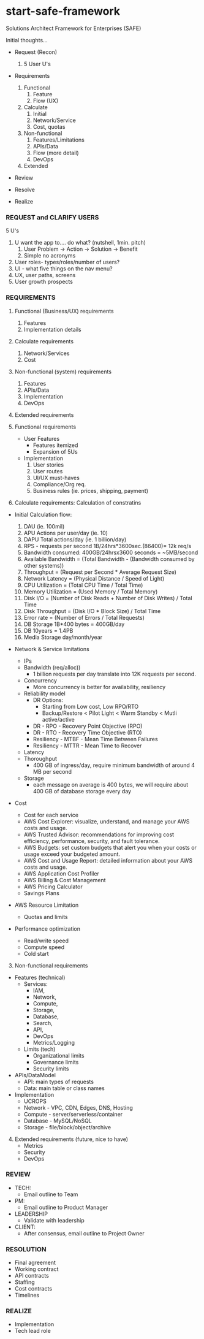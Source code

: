 # start-safe-framework
Solutions Architect Framework for Enterprises (SAFE)

Initial thoughts...



* Request (Recon)
    1. 5 User U's 

* Requirements
    1. Functional
        1. Feature
        2. Flow (UX)
    2. Calculate
        1. Initial
        2. Network/Service
        3. Cost, quotas
    3. Non-functional
        1. Features/Limitations
        2. APIs/Data
        3. Flow (more detail)
        4. DevOps
    4. Extended
* Review
* Resolve
* Realize

### REQUEST and CLARIFY USERS

5 U's
1. U want the app to.... do what? (nutshell, 1min. pitch)
    1. User Problem -> Action -> Solution -> Benefit
    2. Simple no acronyms
2. User roles- types/roles/number of users?
3. UI - what five things on the nav menu?
4. UX, user paths, screens
5. User growth prospects

### REQUIREMENTS

1. Functional (Business/UX) requirements
    1. Features
    2. Implementation details
2. Calculate requirements
    1. Network/Services
    2. Cost
3. Non-functional (system) requirements
    1. Features
    2. APIs/Data
    3. Implementation
    4. DevOps
4. Extended requirements

1. Functional requirements
    * User Features
        * Features itemized
        * Expansion of 5Us
    * Implementation
        1. User stories
        2. User routes
        3. UI/UX must-haves
        4. Compliance/Org req.
        5. Business rules (ie. prices, shipping, payment)

2. Calculate requirements: Calculation of constratins

* Initial Calculation flow:
    1. DAU (ie. 100mil)
    2. APU Actions per user/day (ie. 10)
    3. DAPU Total actions/day (ie. 1 billion/day)
    4. RPS - requests per second 1B/24hrs*3600sec.(86400)= 12k req/s
    5. Bandwidth consumed: 400GB/24hrsx3600 seconds = ~5MB/second
    6. Available Bandwidth = (Total Bandwidth - (Bandwidth consumed by other systems))
    7. Throughput = (Request per Second * Average Request Size)
    8. Network Latency = (Physical Distance / Speed of Light)
    9. CPU Utilization = (Total CPU Time / Total Time)
    10. Memory Utilization = (Used Memory / Total Memory)
    11. Disk I/O = (Number of Disk Reads + Number of Disk Writes) / Total Time
    12. Disk Throughput = (Disk I/O * Block Size) / Total Time
    13. Error rate = (Number of Errors / Total Requests)
    14. DB Storage 1B*400 bytes = 400GB/day
    15. DB 10years = 1.4PB
    16. Media Storage day/month/year

* Network & Service limitations
    * IPs
    * Bandwidth (req/alloc))
        * 1 billion requests per day translate into 12K requests per second.
    * Concurrency
        * More concurrency is better for availability, resiliency
    * Reliability model
        * DR Options: 
            * Starting from Low cost, Low RPO/RTO
            * Backup/Restore  < Pilot Light < Warm Standby < Mutli active/active 
        * DR - RPO -  Recovery Point Objective (RPO)
        * DR - RTO -  Recovery Time Objective (RTO)
        * Resiliency - MTBF - Mean Time Between Failures
        * Resiliency - MTTR - Mean Time to Recover
    * Latency
    * Thoroughput
        * 400 GB of ingress/day, require minimum bandwidth of around 4 MB per second
    * Storage
        * each message on average is 400 bytes, we will require about 400 GB of database storage every day
* Cost
    * Cost for each service
    * AWS Cost Explorer: visualize, understand, and manage your AWS costs and usage.
    * AWS Trusted Advisor:  recommendations for improving cost efficiency, performance, security, and fault tolerance.
    * AWS Budgets: set custom budgets that alert you when your costs or usage exceed your budgeted amount.
    * AWS Cost and Usage Report: detailed information about your AWS costs and usage.
    * AWS Application Cost Profiler
    * AWS Billing & Cost Management
    * AWS Pricing Calculator
    * Savings Plans
* AWS Resource Limitation
    * Quotas and limits
* Performance optimization
    * Read/write speed
    * Compute speed
    * Cold start

3. Non-functional requirements

* Features (technical)
    * Services:
        * IAM, 
        * Network, 
        * Compute, 
        * Storage, 
        * Database, 
        * Search, 
        * API, 
        * DevOps
        * Metrics/Logging
    * Limits (tech)
        * Organizational limits
        * Governance limits
        * Security limits
* APIs/DataModel
    * API: main types of requests
    * Data: main table or class names
* Implementation
    * UCROPS
    * Network - VPC, CDN, Edges, DNS, Hosting
    * Compute - server/serverless/container
    * Database - MySQL/NoSQL
    * Storage - file/block/object/archive

4. Extended requirements (future, nice to have)
    * Metrics
    * Security
    * DevOps

### REVIEW

* TECH: 
    * Email outline to Team
* PM: 
    * Email outline to Product Manager
* LEADERSHIP
    * Validate with leadership
* CLIENT: 
    * After consensus, email outline to Project Owner

### RESOLUTION

* Final agreement
* Working contract
* API contracts
* Staffing
* Cost contracts
* Timelines


### REALIZE
* Implementation
* Tech lead role
